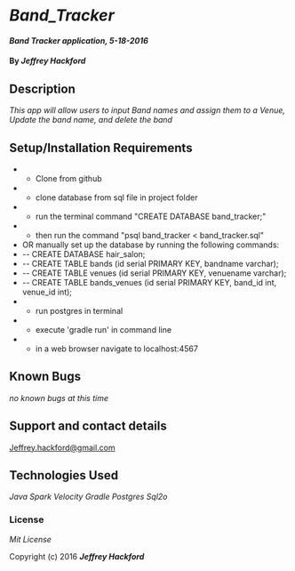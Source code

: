 # _Band_Tracker_

#### _Band Tracker application, 5-18-2016_

#### By _**Jeffrey Hackford**_

## Description

_This app will allow users to input Band names and assign them to a Venue, Update the band name, and delete the band_

## Setup/Installation Requirements

* - Clone from github
* - clone database from sql file in project folder
* - run the terminal command "CREATE DATABASE band_tracker;"
* - then run the command "psql band_tracker < band_tracker.sql"
* OR manually set up the database by running the following commands:
* -- CREATE DATABASE hair_salon;
* -- CREATE TABLE bands (id serial PRIMARY KEY, bandname varchar);
* -- CREATE TABLE venues (id serial PRIMARY KEY, venuename varchar);
* -- CREATE TABLE bands_venues (id serial PRIMARY KEY, band_id int, venue_id int);
* - run postgres in terminal
* - execute 'gradle run' in command line
* - in a web browser navigate to localhost:4567

## Known Bugs

_no known bugs at this time_

## Support and contact details

Jeffrey.hackford@gmail.com

## Technologies Used

_Java_
_Spark_
_Velocity_
_Gradle_
_Postgres_
_Sql2o_

### License

*Mit License*

Copyright (c) 2016 **_Jeffrey Hackford_**
